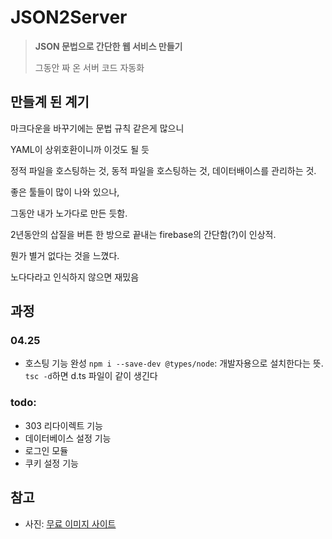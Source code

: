 # JSON2Server

> **JSON 문법으로 간단한 웹 서비스 만들기**
>
> 그동안 짜 온 서버 코드 자동화


## 만들계 된 계기

마크다운을 바꾸기에는 문법 규칙 같은게 많으니 

YAML이 상위호환이니까 이것도 될 듯

정적 파일을 호스팅하는 것, 동적 파일을 호스팅하는 것, 데이터배이스를 관리하는 것. 

좋은 툴들이 많이 나와 있으나,

그동안 내가 노가다로 만든 듯함.

2년동안의 삽질을 버튼 한 방으로 끝내는 firebase의 간단함(?)이 인상적.

뭔가 별거 없다는 것을 느꼈다.

노다다라고 인식하지 않으면 재밌음

## 과정

### 04.25
- 호스팅 기능 완성
`npm i --save-dev @types/node`: 개발자용으로 설치한다는 뜻.
`tsc -d`하면 d.ts 파일이 같이 생긴다

### todo:
- 303 리다이렉트 기능
- 데이터베이스 설정 기능
- 로그인 모듈
- 쿠키 설정 기능

## 참고
- 사진: [무료 이미지 사이트](https://pixabay.com)
